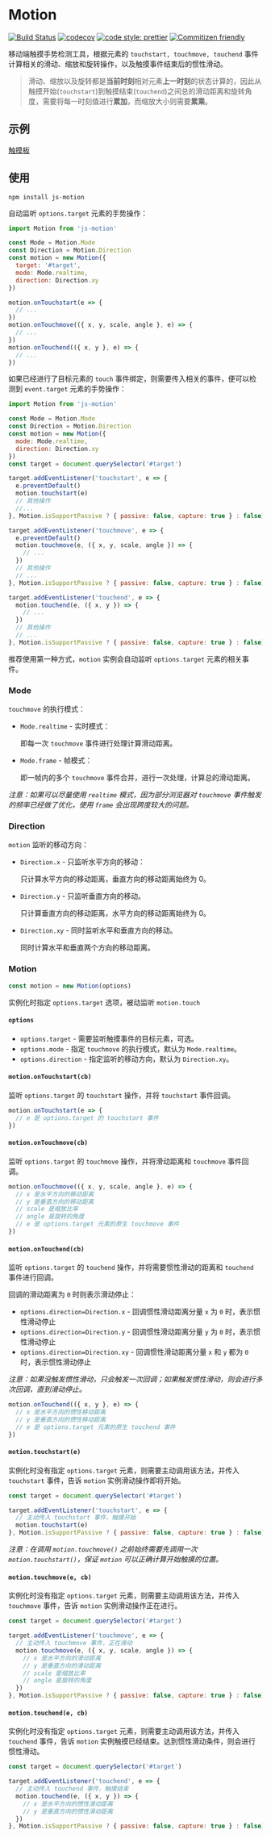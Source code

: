 # Motion
[![Build Status](https://travis-ci.com/mirages/motion.svg?branch=master)](https://travis-ci.com/mirages/motion) [![codecov](https://codecov.io/gh/mirages/motion/branch/master/graph/badge.svg?token=ZM4K1Q670O)](https://codecov.io/gh/mirages/motion/branch/master) [![code style: prettier](https://img.shields.io/badge/code_style-prettier-ff69b4.svg?style=flat-square)](https://github.com/prettier/prettier) [![Commitizen friendly](https://img.shields.io/badge/commitizen-friendly-brightgreen.svg)](http://commitizen.github.io/cz-cli/)

移动端触摸手势检测工具，根据元素的 `touchstart, touchmove, touchend` 事件计算相关的滑动、缩放和旋转操作，以及触摸事件结束后的惯性滑动。

> 滑动、缩放以及旋转都是**当前时刻**相对元素**上一时刻**的状态计算的，因此从触摸开始(`touchstart`)到触摸结束(`touchend`)之间总的滑动距离和旋转角度，需要将每一时刻值进行**累加**，而缩放大小则需要**累乘**。

## 示例

[触摸板](./examples/demo.html)

## 使用

```shell
npm install js-motion
```
自动监听 `options.target` 元素的手势操作：

```js
import Motion from 'js-motion'

const Mode = Motion.Mode
const Direction = Motion.Direction
const motion = new Motion({
  target: '#target',
  mode: Mode.realtime,
  direction: Direction.xy
})

motion.onTouchstart(e => {
  // ...
})
motion.onTouchmove(({ x, y, scale, angle }, e) => {
  // ...
})
motion.onTouchend(({ x, y }, e) => {
  // ...
})
```

如果已经进行了目标元素的 `touch` 事件绑定，则需要传入相关的事件，便可以检测到 `event.target` 元素的手势操作：

```js
import Motion from 'js-motion'

const Mode = Motion.Mode
const Direction = Motion.Direction
const motion = new Motion({
  mode: Mode.realtime,
  direction: Direction.xy
})
const target = document.querySelector('#target')

target.addEventListener('touchstart', e => {
  e.preventDefault()
  motion.touchstart(e)
  // 其他操作
  //...
}, Motion.isSupportPassive ? { passive: false, capture: true } : false)

target.addEventListener('touchmove', e => {
  e.preventDefault()
  motion.touchmove(e, ({ x, y, scale, angle }) => {
    // ...
  })
  // 其他操作
  // ...
}, Motion.isSupportPassive ? { passive: false, capture: true } : false)

target.addEventListener('touchend', e => {
  motion.touchend(e, ({ x, y }) => {
    // ...
  })
  // 其他操作
  // ...
}, Motion.isSupportPassive ? { passive: false, capture: true } : false)
```

推荐使用第一种方式，`motion` 实例会自动监听 `options.target` 元素的相关事件。

### Mode

`touchmove` 的执行模式：

- `Mode.realtime` - 实时模式：

  即每一次  `touchmove` 事件进行处理计算滑动距离。

- `Mode.frame` - 帧模式：

  即一帧内的多个 `touchmove` 事件合并，进行一次处理，计算总的滑动距离。

*注意：如果可以尽量使用 `realtime` 模式，因为部分浏览器对 `touchmove` 事件触发的频率已经做了优化，使用 `frame` 会出现跨度较大的问题。*

### Direction
`motion` 监听的移动方向：

- `Direction.x` - 只监听水平方向的移动：

  只计算水平方向的移动距离，垂直方向的移动距离始终为 0。

- `Direction.y` - 只监听垂直方向的移动。

  只计算垂直方向的移动距离，水平方向的移动距离始终为 0。

- `Direction.xy` - 同时监听水平和垂直方向的移动。

  同时计算水平和垂直两个方向的移动距离。

### Motion

```js
const motion = new Motion(options)
```

实例化时指定 `options.target` 选项，被动监听 `motion.touch`

#### `options`

- `options.target` - 需要监听触摸事件的目标元素，可选。
- `options.mode` - 指定 `touchmove` 的执行模式，默认为 `Mode.realtime`。
- `options.direction` - 指定监听的移动方向，默认为 `Direction.xy`。

#### `motion.onTouchstart(cb)`

监听 `options.target` 的 `touchstart` 操作，并将 `touchstart` 事件回调。

```js
motion.onTouchstart(e => {
  // e 是 options.target 的 touchstart 事件
})
```

#### `motion.onTouchmove(cb)`

监听 `options.target` 的 `touchmove` 操作，并将滑动距离和 `touchmove` 事件回调。

```js
motion.onTouchmove(({ x, y, scale, angle }, e) => {
  // x 是水平方向的移动距离
  // y 是垂直方向的移动距离
  // scale 是缩放比率
  // angle 是旋转的角度
  // e 是 options.target 元素的原生 touchmove 事件
})
```

#### `motion.onTouchend(cb)`

监听 `options.target` 的 `touchend` 操作，并将需要惯性滑动的距离和 `touchend` 事件进行回调。

回调的滑动距离为 `0`  时则表示滑动停止：

- `options.direction=Direction.x` - 回调惯性滑动距离分量 `x` 为 `0` 时，表示惯性滑动停止
- `options.direction=Direction.y` - 回调惯性滑动距离分量 `y` 为 `0` 时，表示惯性滑动停止
- `options.direction=Direction.xy` - 回调惯性滑动距离分量 `x` 和 `y` 都为 `0` 时，表示惯性滑动停止

*注意：如果没触发惯性滑动，只会触发一次回调；如果触发惯性滑动，则会进行多次回调，直到滑动停止。*

```js
motion.onTouchend(({ x, y }, e) => {
  // x 是水平方向的惯性移动距离
  // y 是垂直方向的惯性移动距离
  // e 是 options.target 元素的原生 touchend 事件
})
```

#### `motion.touchstart(e)`

实例化时没有指定 `options.target` 元素，则需要主动调用该方法，并传入 `touchstart` 事件，告诉 `motion` 实例滑动操作即将开始。

```js
const target = document.querySelector('#target')

target.addEventListener('touchstart', e => {
  // 主动传入 touchstart 事件，触摸开始
  motion.touchstart(e)
}, Motion.isSupportPassive ? { passive: false, capture: true } : false)
```

*注意：在调用 `motion.touchmove()` 之前始终需要先调用一次 `motion.touchstart()`，保证 `motion` 可以正确计算开始触摸的位置。*

#### `motion.touchmove(e, cb)`

实例化时没有指定 `options.target` 元素，则需要主动调用该方法，并传入 `touchmove` 事件，告诉 `motion` 实例滑动操作正在进行。

```js
const target = document.querySelector('#target')

target.addEventListener('touchmove', e => {
  // 主动传入 touchmove 事件，正在滑动
  motion.touchmove(e, ({ x, y, scale, angle }) => {
    // x 是水平方向的滑动距离
    // y 是垂直方向的滑动距离
    // scale 是缩放比率
    // angle 是旋转的角度
  })
}, Motion.isSupportPassive ? { passive: false, capture: true } : false)
```

#### `motion.touchend(e, cb)`

实例化时没有指定 `options.target` 元素，则需要主动调用该方法，并传入 `touchend` 事件，告诉 `motion` 实例触摸已经结束。达到惯性滑动条件，则会进行惯性滑动。

```js
const target = document.querySelector('#target')

target.addEventListener('touchend', e => {
  // 主动传入 touchend 事件，触摸结束
  motion.touchend(e, ({ x, y }) => {
    // x 是水平方向的惯性滑动距离
    // y 是垂直方向的惯性滑动距离
  })
}, Motion.isSupportPassive ? { passive: false, capture: true } : false)
```

